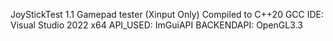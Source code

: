 JoyStickTest 1.1
Gamepad tester (Xinput Only)
Compiled to C++20 GCC 
IDE: Visual Studio 2022 x64
API_USED: ImGuiAPI
BACKENDAPI: OpenGL3.3

